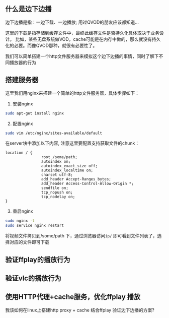 ## 什么是边下边播
边下边播是指：一边下载、一边播放; 用过QVOD的朋友应该都知道...

这里的下载是指存储到缓存文件中，最终此缓存文件是否持久化具体取决于业务设计。 比如，某些无盘系统做VOD，cache可能是在内存中做的，那么就没有持久化的必要。而像QVOD那种，就很有必要性了。

我们可以简单搭建一个http文件服务器来模拟这个边下边播的事情，同时了解下不同播放器的行为

## 搭建服务器
这里我们用nginx来搭建一个简单的http文件服务器，具体步骤如下：
1. 安装nginx
```bash
sudo apt-get install nginx
```
2. 配置nginx
```bash
sudo vim /etc/nginx/sites-available/default
```
在server块中添加以下内容, 注意这里要配置支持获取文件的chunk：
```nginx
location / {
                root /some/path;
                autoindex on;
                autoindex_exact_size off;
                autoindex_localtime on;
                charset utf-8;
                add_header Accept-Ranges bytes;
                add_header Access-Control-Allow-Origin *;
                sendfile on;
                tcp_nopush on;
                tcp_nodelay on;
}
```
3. 重启nginx
```bash
sudo nginx -t
sudo service nginx restart
```

将视频文件拷贝到/some/path 下，通过浏览器访问`ip/` 即可看到文件列表了，选择对应的文件即可下载

## 验证ffplay的播放行为

## 验证vlc的播放行为

## 使用HTTP代理+cache服务，优化ffplay 播放

我该如何在linux上搭建http proxy + cache  结合ffplay 验证边下边播的方案?
